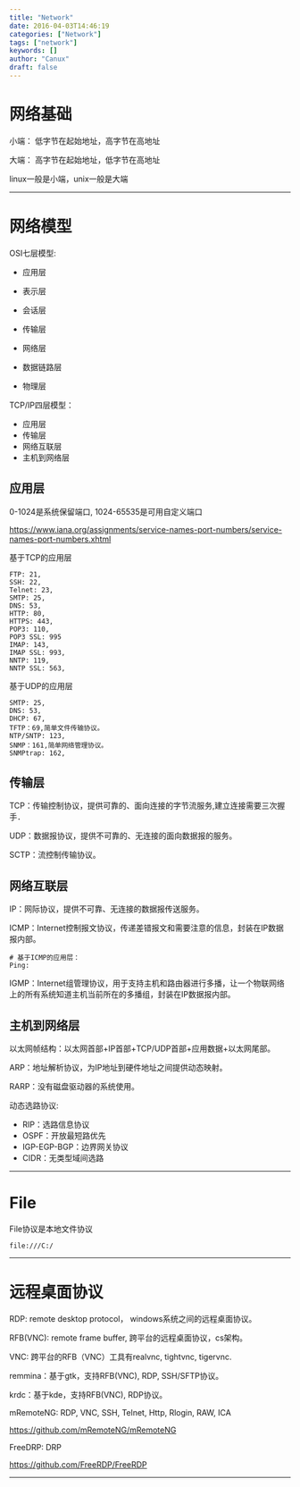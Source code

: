 ```yaml
---
title: "Network"
date: 2016-04-03T14:46:19
categories: ["Network"]
tags: ["network"]
keywords: []
author: "Canux"
draft: false
---
```


# 网络基础

小端： 低字节在起始地址，高字节在高地址

大端： 高字节在起始地址，低字节在高地址

linux一般是小端，unix一般是大端

***

# 网络模型

OSI七层模型:

* 应用层
* 表示层
* 会话层

* 传输层

* 网络层

* 数据链路层
* 物理层

TCP/IP四层模型：

* 应用层
* 传输层
* 网络互联层
* 主机到网络层

## 应用层

0-1024是系统保留端口, 1024-65535是可用自定义端口

<https://www.iana.org/assignments/service-names-port-numbers/service-names-port-numbers.xhtml>

基于TCP的应用层

    FTP: 21,
    SSH: 22,
    Telnet: 23,
    SMTP: 25,
    DNS: 53,
    HTTP: 80,
    HTTPS: 443,
    POP3: 110,
    POP3 SSL: 995
    IMAP: 143,
    IMAP SSL: 993,
    NNTP: 119,
    NNTP SSL: 563,

基于UDP的应用层

    SMTP: 25,
    DNS: 53,
    DHCP: 67,
    TFTP：69,简单文件传输协议。
    NTP/SNTP: 123,
    SNMP：161,简单网络管理协议。
    SNMPtrap: 162,

## 传输层

TCP：传输控制协议，提供可靠的、面向连接的字节流服务,建立连接需要三次握手．

UDP：数据报协议，提供不可靠的、无连接的面向数据报的服务。

SCTP：流控制传输协议。

## 网络互联层

IP：网际协议，提供不可靠、无连接的数据报传送服务。

ICMP：Internet控制报文协议，传递差错报文和需要注意的信息，封装在IP数据报内部。

    # 基于ICMP的应用层：
    Ping:

IGMP：Internet组管理协议，用于支持主机和路由器进行多播，让一个物联网络上的所有系统知道主机当前所在的多播组，封装在IP数据报内部。

## 主机到网络层

以太网帧结构：以太网首部+IP首部+TCP/UDP首部+应用数据+以太网尾部。

ARP：地址解析协议，为IP地址到硬件地址之间提供动态映射。

RARP：没有磁盘驱动器的系统使用。

动态选路协议:
* RIP：选路信息协议
* OSPF：开放最短路优先
* IGP-EGP-BGP：边界网关协议
* CIDR：无类型域间选路

***

# File

File协议是本地文件协议

    file:///C:/

***

# 远程桌面协议

RDP: remote desktop protocol， windows系统之间的远程桌面协议。

RFB(VNC): remote frame buffer, 跨平台的远程桌面协议，cs架构。

VNC: 跨平台的RFB（VNC）工具有realvnc, tightvnc, tigervnc.

remmina：基于gtk，支持RFB(VNC), RDP, SSH/SFTP协议。

krdc：基于kde，支持RFB(VNC), RDP协议。

mRemoteNG: RDP, VNC, SSH, Telnet, Http, Rlogin, RAW, ICA

<https://github.com/mRemoteNG/mRemoteNG>

FreeDRP: DRP

<https://github.com/FreeRDP/FreeRDP>

***

